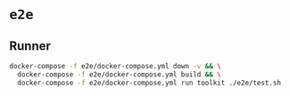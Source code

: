 # `e2e`

## Runner

```bash
docker-compose -f e2e/docker-compose.yml down -v && \
  docker-compose -f e2e/docker-compose.yml build && \
  docker-compose -f e2e/docker-compose.yml run toolkit ./e2e/test.sh
```
